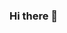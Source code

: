 ### Hi there 👋

<!--
**br444ndy/br444ndy** is a ✨ _special_ ✨ repository because its ...

- ⚡ Fun fact: tumblr got me here
-->
 
